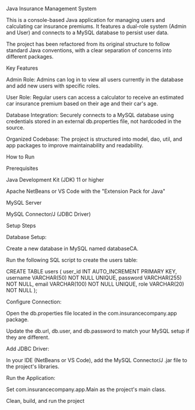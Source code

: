 Java Insurance Management System

This is a console-based Java application for managing users and calculating car insurance premiums. It features a dual-role system (Admin and User) and connects to a MySQL database to persist user data.

The project has been refactored from its original structure to follow standard Java conventions, with a clear separation of concerns into different packages.

Key Features

Admin Role: Admins can log in to view all users currently in the database and add new users with specific roles.

User Role: Regular users can access a calculator to receive an estimated car insurance premium based on their age and their car's age.

Database Integration: Securely connects to a MySQL database using credentials stored in an external db.properties file, not hardcoded in the source.

Organized Codebase: The project is structured into model, dao, util, and app packages to improve maintainability and readability.

How to Run

Prerequisites

Java Development Kit (JDK) 11 or higher

Apache NetBeans or VS Code with the "Extension Pack for Java"

MySQL Server

MySQL Connector/J (JDBC Driver)

Setup Steps

Database Setup:

Create a new database in MySQL named databaseCA.

Run the following SQL script to create the users table:

CREATE TABLE users (
    user_id INT AUTO_INCREMENT PRIMARY KEY,
    username VARCHAR(50) NOT NULL UNIQUE,
    password VARCHAR(255) NOT NULL,
    email VARCHAR(100) NOT NULL UNIQUE,
    role VARCHAR(20) NOT NULL
);


Configure Connection:

Open the db.properties file located in the com.insurancecompany.app package.

Update the db.url, db.user, and db.password to match your MySQL setup if they are different.

Add JDBC Driver:

In your IDE (NetBeans or VS Code), add the MySQL Connector/J .jar file to the project's libraries.

Run the Application:

Set com.insurancecompany.app.Main as the project's main class.

Clean, build, and run the project
